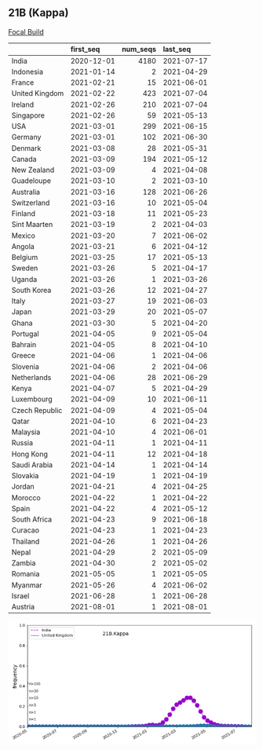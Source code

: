 

## 21B (Kappa)
[Focal Build](https://nextstrain.org/groups/neherlab/ncov/21B.Kappa)

|                | first_seq   |   num_seqs | last_seq   |
|:---------------|:------------|-----------:|:-----------|
| India          | 2020-12-01  |       4180 | 2021-07-17 |
| Indonesia      | 2021-01-14  |          2 | 2021-04-29 |
| France         | 2021-02-21  |         15 | 2021-06-01 |
| United Kingdom | 2021-02-22  |        423 | 2021-07-04 |
| Ireland        | 2021-02-26  |        210 | 2021-07-04 |
| Singapore      | 2021-02-26  |         59 | 2021-05-13 |
| USA            | 2021-03-01  |        299 | 2021-06-15 |
| Germany        | 2021-03-01  |        102 | 2021-06-30 |
| Denmark        | 2021-03-08  |         28 | 2021-05-31 |
| Canada         | 2021-03-09  |        194 | 2021-05-12 |
| New Zealand    | 2021-03-09  |          4 | 2021-04-08 |
| Guadeloupe     | 2021-03-10  |          2 | 2021-03-10 |
| Australia      | 2021-03-16  |        128 | 2021-06-26 |
| Switzerland    | 2021-03-16  |         10 | 2021-05-04 |
| Finland        | 2021-03-18  |         11 | 2021-05-23 |
| Sint Maarten   | 2021-03-19  |          2 | 2021-04-03 |
| Mexico         | 2021-03-20  |          7 | 2021-06-02 |
| Angola         | 2021-03-21  |          6 | 2021-04-12 |
| Belgium        | 2021-03-25  |         17 | 2021-05-13 |
| Sweden         | 2021-03-26  |          5 | 2021-04-17 |
| Uganda         | 2021-03-26  |          1 | 2021-03-26 |
| South Korea    | 2021-03-26  |         12 | 2021-04-27 |
| Italy          | 2021-03-27  |         19 | 2021-06-03 |
| Japan          | 2021-03-29  |         20 | 2021-05-07 |
| Ghana          | 2021-03-30  |          5 | 2021-04-20 |
| Portugal       | 2021-04-05  |          9 | 2021-05-04 |
| Bahrain        | 2021-04-05  |          8 | 2021-04-10 |
| Greece         | 2021-04-06  |          1 | 2021-04-06 |
| Slovenia       | 2021-04-06  |          2 | 2021-04-06 |
| Netherlands    | 2021-04-06  |         28 | 2021-06-29 |
| Kenya          | 2021-04-07  |          5 | 2021-04-29 |
| Luxembourg     | 2021-04-09  |         10 | 2021-06-11 |
| Czech Republic | 2021-04-09  |          4 | 2021-05-04 |
| Qatar          | 2021-04-10  |          6 | 2021-04-23 |
| Malaysia       | 2021-04-10  |          4 | 2021-06-01 |
| Russia         | 2021-04-11  |          1 | 2021-04-11 |
| Hong Kong      | 2021-04-11  |         12 | 2021-04-18 |
| Saudi Arabia   | 2021-04-14  |          1 | 2021-04-14 |
| Slovakia       | 2021-04-19  |          1 | 2021-04-19 |
| Jordan         | 2021-04-21  |          4 | 2021-04-25 |
| Morocco        | 2021-04-22  |          1 | 2021-04-22 |
| Spain          | 2021-04-22  |          4 | 2021-05-12 |
| South Africa   | 2021-04-23  |          9 | 2021-06-18 |
| Curacao        | 2021-04-23  |          1 | 2021-04-23 |
| Thailand       | 2021-04-26  |          1 | 2021-04-26 |
| Nepal          | 2021-04-29  |          2 | 2021-05-09 |
| Zambia         | 2021-04-30  |          2 | 2021-05-02 |
| Romania        | 2021-05-05  |          1 | 2021-05-05 |
| Myanmar        | 2021-05-26  |          4 | 2021-06-02 |
| Israel         | 2021-06-28  |          1 | 2021-06-28 |
| Austria        | 2021-08-01  |          1 | 2021-08-01 |

![Overall trends 21B.Kappa](/overall_trends_figures/overall_trends_21B.Kappa.png)